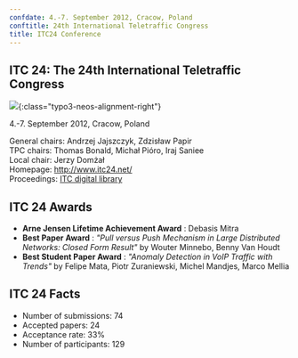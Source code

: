 ```yaml
---
confdate: 4.-7. September 2012, Cracow, Poland
conftitle: 24th International Teletraffic Congress
title: ITC24 Conference
---
```


## ITC 24: The 24th International Teletraffic Congress

![]({{site.baseurl}}/assets/Persistent/itc18-27-small.png){:class="typo3-neos-alignment-right"}

4.-7. September 2012, Cracow, Poland

General chairs: Andrzej Jajszczyk, Zdzisław Papir<br/>
TPC chairs: Thomas Bonald, Michał Pióro, Iraj Saniee<br/>
Local chair: Jerzy Domżał<br/>
Homepage: <http://www.itc24.net/><br/>
Proceedings: [ITC digital library](/itc-library/itc24.html)

## ITC 24 Awards

  *  **Arne Jensen Lifetime Achievement Award** : Debasis Mitra
  *  **Best Paper Award** : _"Pull versus Push Mechanism in Large Distributed Networks: Closed Form Result"_ by Wouter Minnebo, Benny Van Houdt
  *  **Best Student Paper Award** : _"Anomaly Detection in VoIP Traffic with Trends"_ by Felipe Mata, Piotr Zuraniewski, Michel Mandjes, Marco Mellia



## ITC 24 Facts

  * Number of submissions: 74
  * Accepted papers: 24
  * Acceptance rate: 33%
  * Number of participants: 129

